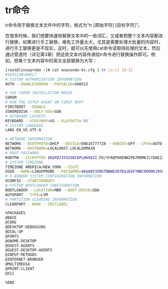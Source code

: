 # tr命令

tr命令用于替换文本文件中的字符，格式为“tr [原始字符] [目标字符]”。

在很多时候，我们想要快速地替换文本中的一些词汇，又或者把整个文本内容都进行替换，如果进行手工替换，难免工作量太大，尤其是需要处理大批量的内容时，进行手工替换更是不现实。这时，就可以先使用cat命令读取待处理的文本，然后通过管道符（详见第3章）把这些文本内容传递给tr命令进行替换操作即可。例如，把某个文本内容中的英文全部替换为大写：
```sh
[root@linuxprobe ~]# cat anaconda-ks.cfg | tr [a-z] [A-Z]
#VERSION=RHEL7
# SYSTEM AUTHORIZATION INFORMATION
AUTH --ENABLESHADOW --PASSALGO=SHA512

# USE CDROM INSTALLATION MEDIA
CDROM
# RUN THE SETUP AGENT ON FIRST BOOT
FIRSTBOOT --ENABLE
IGNOREDISK --ONLY-USE=SDA
# KEYBOARD LAYOUTS
KEYBOARD --VCKEYMAP=US --XLAYOUTS='US'
# SYSTEM LANGUAGE
LANG EN_US.UTF-8

# NETWORK INFORMATION
NETWORK --BOOTPROTO=DHCP --DEVICE=ENO16777728 --ONBOOT=OFF --IPV6=AUTO
NETWORK --HOSTNAME=LOCALHOST.LOCALDOMAIN
# ROOT PASSWORD
ROOTPW --ISCRYPTED $6$PDJJF42G8C6PL069$II.PX/YFAQPO0ENW2PA7MOMKJLYOAE2ZJMZ2UZJ7BH3UO4OWTR1.WK/HXZ3XIGMZGJPCS/MGPYSSOI8HPCT8B/
# SYSTEM TIMEZONE
TIMEZONE AMERICA/NEW_YORK --ISUTC
USER --NAME=LINUXPROBE --PASSWORD=$6$A9V3INSTNBWEIR7D$JEGFYWBCDOOOKJ9SODECCDO.ZLF4OSH2AZ2SS2R05B6LZ2A0V2K.RJWSBALL2FEKQVGF640OA/TOK6J.7GUTO/ --ISCRYPTED --GECOS="LINUXPROBE"
# X WINDOW SYSTEM CONFIGURATION INFORMATION
XCONFIG --STARTXONBOOT
# SYSTEM BOOTLOADER CONFIGURATION
BOOTLOADER --LOCATION=MBR --BOOT-DRIVE=SDA
AUTOPART --TYPE=LVM
# PARTITION CLEARING INFORMATION
CLEARPART --NONE --INITLABEL 

%PACKAGES
@BASE
@CORE
@DESKTOP-DEBUGGING
@DIAL-UP
@FONTS
@GNOME-DESKTOP
@GUEST-AGENTS
@GUEST-DESKTOP-AGENTS
@INPUT-METHODS
@INTERNET-BROWSER
@MULTIMEDIA
@PRINT-CLIENT
@X11

%END
```



